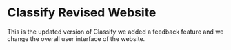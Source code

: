 # Classify Revised Website
This is the updated version of Classify we added a feedback feature and we change the overall user interface of the website.
